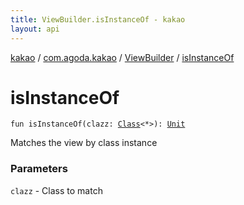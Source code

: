```yaml
---
title: ViewBuilder.isInstanceOf - kakao
layout: api
---
```


<div class='api-docs-breadcrumbs'><a href="../../index.html">kakao</a> / <a href="../index.html">com.agoda.kakao</a> / <a href="index.html">ViewBuilder</a> / <a href=".">isInstanceOf</a></div>

# isInstanceOf

<div class="signature"><code><span class="keyword">fun </span><span class="identifier">isInstanceOf</span><span class="symbol">(</span><span class="parameterName" id="com.agoda.kakao.ViewBuilder$isInstanceOf(java.lang.Class((kotlin.Any)))/clazz">clazz</span><span class="symbol">:</span>&nbsp;<a href="https://developer.android.com/reference/java/lang/Class.html"><span class="identifier">Class</span></a><span class="symbol">&lt;</span><span class="identifier">*</span><span class="symbol">&gt;</span><span class="symbol">)</span><span class="symbol">: </span><a href="https://kotlinlang.org/api/latest/jvm/stdlib/kotlin/-unit/index.html"><span class="identifier">Unit</span></a></code></div>

Matches the view by class instance

### Parameters

<code>clazz</code> - Class to match